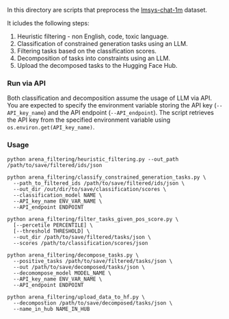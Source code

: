 

In this directory are scripts that preprocess the [lmsys-chat-1m](https://huggingface.co/datasets/lmsys/lmsys-chat-1m) dataset.

It icludes the following steps:
1. Heuristic filtering - non English, code, toxic language.
2. Classification of constrained generation tasks using an LLM.
3. Filtering tasks based on the classification scores.
4. Decomposition of tasks into constraints using an LLM.
5. Upload the decomposed tasks to the Hugging Face Hub.

### Run via API
Both classification and decomposition assume the usage of LLM via API.
You are expected to specify the environment variable storing the API key (`--API_key_name`) 
and the API endpoint (`--API_endpoint`). The script retrieves the API key from the specified 
environment variable using `os.environ.get(API_key_name)`.

### Usage

```shell
python arena_filtering/heuristic_filtering.py --out_path /path/to/save/filtered/ids/json
```


```shell
python arena_filtering/classify_constrained_generation_tasks.py \
  --path_to_filtered_ids /path/to/save/filtered/ids/json \
  --out_dir /out/dir/to/save/classification/scores \
  --classification_model NAME \
  --API_key_name ENV_VAR_NAME \
  --API_endpoint ENDPOINT 
```

```shell
python arena_filtering/filter_tasks_given_pos_score.py \
  [--percetile PERCENTILE] \
  [--threshold THRESHOLD] \
  --out_dir /path/to/save/filtered/tasks/json \
  --scores /path/to/classification/scores/json
```

```shell
python arena_filtering/decompose_tasks.py \
  --positive_tasks /path/to/save/filtered/tasks/json \
  --out /path/to/save/decomposed/tasks/json \
  --decomompose_model MODEL_NAME \
  --API_key_name ENV_VAR_NAME \
  --API_endpoint ENDPOINT
```

```shell
python arena_filtering/upload_data_to_hf.py \
  --decompostion /path/to/save/decomposed/tasks/json \
  --name_in_hub NAME_IN_HUB
```
